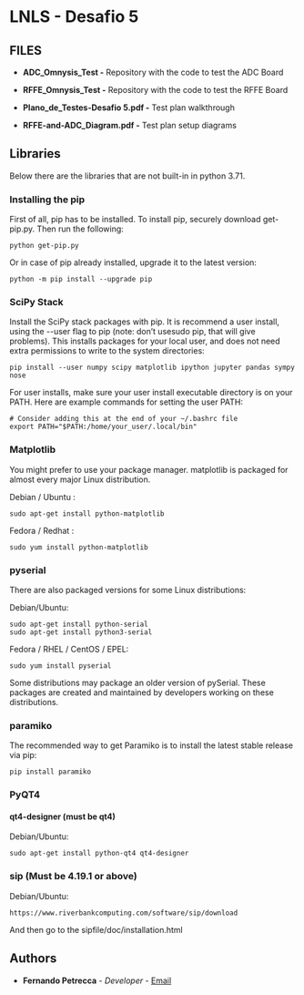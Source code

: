# LNLS - Desafio 5

## FILES

* **ADC_Omnysis_Test -** Repository with the code to test the ADC Board

* **RFFE_Omnysis_Test -** Repository with the code to test the RFFE Board

* **Plano_de_Testes-Desafio 5.pdf -** Test plan walkthrough

* **RFFE-and-ADC_Diagram.pdf -** Test plan setup diagrams

## Libraries

Below there are the libraries that are not built-in in python 3.71.
 
### Installing the pip

First of all, pip has to be installed. To install pip, securely download get-pip.py.
Then run the following:


```
python get-pip.py
```

Or in case of pip already installed, upgrade it to the latest version:

```
python -m pip install --upgrade pip
```

### SciPy Stack

Install the SciPy stack packages with pip. It is recommend a user install, using the --user flag to pip (note: don’t usesudo pip, that will give problems). This installs packages for your local user, 
and does not need extra permissions to write to the system directories:

```
pip install --user numpy scipy matplotlib ipython jupyter pandas sympy nose
```

For user installs, make sure your user install executable directory is on your PATH. Here are example commands for setting the user PATH:

```
# Consider adding this at the end of your ~/.bashrc file
export PATH="$PATH:/home/your_user/.local/bin"
```

### Matplotlib

You might prefer to use your package manager. matplotlib is packaged for almost every major Linux distribution.

Debian / Ubuntu :

```
sudo apt-get install python-matplotlib
```

Fedora / Redhat :

```
sudo yum install python-matplotlib
```

### pyserial

There are also packaged versions for some Linux distributions:

Debian/Ubuntu:

```
sudo apt-get install python-serial
sudo apt-get install python3-serial
```

Fedora / RHEL / CentOS / EPEL:

```
sudo yum install pyserial
```

Some distributions may package an older version of pySerial. These packages are created and maintained by developers working on these distributions.

### paramiko

The recommended way to get Paramiko is to install the latest stable release via pip:


```
pip install paramiko
```

### PyQT4

#### qt4-designer (must be qt4)

Debian/Ubuntu:

```
sudo apt-get install python-qt4 qt4-designer
```

### sip (Must be 4.19.1 or above)

Debian/Ubuntu:

```
https://www.riverbankcomputing.com/software/sip/download
```

And then go to the sipfile/doc/installation.html

## Authors

* **Fernando Petrecca** - *Developer* - [Email](fernando.petrecca@thalesgroup.com)
